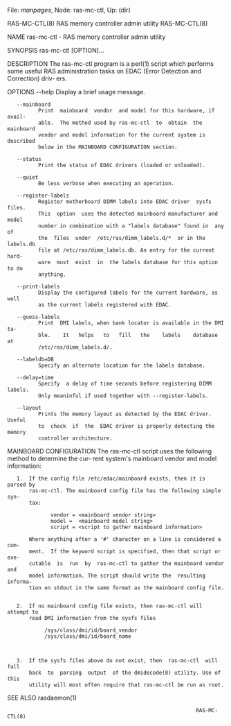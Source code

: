 File: *manpages*,  Node: ras-mc-ctl,  Up: (dir)


RAS-MC-CTL(8)         RAS memory controller admin utility        RAS-MC-CTL(8)



NAME
       ras-mc-ctl - RAS memory controller admin utility


SYNOPSIS
       ras-mc-ctl [OPTION]...


DESCRIPTION
       The  ras-mc-ctl  program is a perl(1) script which performs some useful
       RAS administration tasks on EDAC (Error Detection and Correction) driv‐
       ers.


OPTIONS
       --help Display a brief usage message.

       --mainboard
              Print  mainboard  vendor  and model for this hardware, if avail‐
              able.  The method used by ras-mc-ctl  to  obtain  the  mainboard
              vendor and model information for the current system is described
              below in the MAINBOARD CONFIGURATION section.

       --status
              Print the status of EDAC drivers (loaded or unloaded).

       --quiet
              Be less verbose when executing an operation.

       --register-labels
              Register motherboard DIMM labels into EDAC driver  sysfs  files.
              This  option  uses the detected mainboard manufacturer and model
              number in combination with a "labels database" found in  any  of
              the  files  under  /etc/ras/dimm_labels.d/*  or in the labels.db
              file at /etc/ras/dimm_labels.db. An entry for the current  hard‐
              ware  must  exist  in  the labels database for this option to do
              anything.

       --print-labels
              Display the configured labels for the current hardware, as  well
              as the current labels registered with EDAC.

       --guess-labels
              Print  DMI labels, when bank locator is available in the DMI ta‐
              ble.    It   helps   to   fill   the    labels    database    at
              /etc/ras/dimm_labels.d/.

       --labeldb=DB
              Specify an alternate location for the labels database.

       --delay=time
              Specify  a delay of time seconds before registering DIMM labels.
              Only meaninful if used together with --register-labels.

       --layout
              Prints the memory layout as detected by the EDAC driver.  Useful
              to  check  if  the  EDAC driver is properly detecting the memory
              controller architecture.


MAINBOARD CONFIGURATION
       The ras-mc-ctl script uses the following method to determine  the  cur‐
       rent system's mainboard vendor and model information:


       1.  If the config file /etc/edac/mainboard exists, then it is parsed by
           ras-mc-ctl. The mainboard config file has the following simple syn‐
           tax:

                  vendor = <mainboard vendor string>
                  model =  <mainboard model string>
                  script = <script to gather mainboard information>

           Where anything after a '#' character on a line is considered a com‐
           ment.  If the keyword script is specified, then that script or exe‐
           cutable  is  run  by  ras-mc-ctl to gather the mainboard vendor and
           model information. The script should write the  resulting  informa‐
           tion on stdout in the same format as the mainboard config file.


       2.  If no mainboard config file exists, then ras-mc-ctl will attempt to
           read DMI information from the sysfs files

                /sys/class/dmi/id/board_vendor
                /sys/class/dmi/id/board_name



       3.  If the sysfs files above do not exist, then  ras-mc-ctl  will  fall
           back  to  parsing  output  of the dmidecode(8) utility. Use of this
           utility will most often require that ras-mc-ctl be run as root.


SEE ALSO
       rasdaemon(1)



                                                                 RAS-MC-CTL(8)
